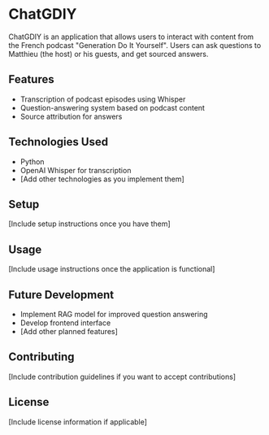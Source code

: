 # ChatGDIY

ChatGDIY is an application that allows users to interact with content from the French podcast "Generation Do It Yourself". Users can ask questions to Matthieu (the host) or his guests, and get sourced answers.

## Features

- Transcription of podcast episodes using Whisper
- Question-answering system based on podcast content
- Source attribution for answers

## Technologies Used

- Python
- OpenAI Whisper for transcription
- [Add other technologies as you implement them]

## Setup

[Include setup instructions once you have them]

## Usage

[Include usage instructions once the application is functional]

## Future Development

- Implement RAG model for improved question answering
- Develop frontend interface
- [Add other planned features]

## Contributing

[Include contribution guidelines if you want to accept contributions]

## License

[Include license information if applicable]